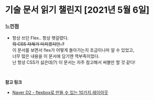 # 기술 문서 읽기 챌린지 [2021년 5월 6일]

### 느낀점

-   항상 쓰던 Flex.. 항상 햇갈렸다.  
    ~~뭐 CSS 자체가 미치겠지만..?~~  
    이 문서를 보면서 flex가 어떻게 돌아가는지 조금이나마 알 수 있었고,  
    너무 많은 내용을 이 문서에 담기엔 역부족이었다.  
    난 항상 CSS가 싫은데(?) 이 문서는 자주 참고해서 써볼만 할 것 같다!

<br/>

**참고 링크**

-   [Naver D2 - flexbox로 만들 수 있는 10가지 레이아웃](https://d2.naver.com/helloworld/8540176)